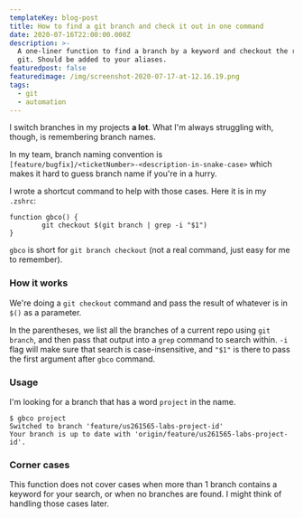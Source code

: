 ```yaml
---
templateKey: blog-post
title: How to find a git branch and check it out in one command
date: 2020-07-16T22:00:00.000Z
description: >-
  A one-liner function to find a branch by a keyword and checkout the result in
  git. Should be added to your aliases.
featuredpost: false
featuredimage: /img/screenshot-2020-07-17-at-12.16.19.png
tags:
  - git
  - automation
---
```

I switch branches in my projects **a lot**. What I'm always struggling with, though, is remembering branch names.

In my team, branch naming convention is `[feature/bugfix]/<ticketNumber>-<description-in-snake-case>` which makes it hard to guess branch name if you're in a hurry.

I wrote a shortcut command to help with those cases. Here it is in my `.zshrc`:

```
function gbco() {
        git checkout $(git branch | grep -i "$1")
}
```

`gbco` is short for `git branch checkout` (not a real command, just easy for me to remember).

### How it works

We're doing a `git checkout` command and pass the result of whatever is in `$()` as a parameter.

In the parentheses, we list all the branches of a current repo using `git branch`, and then pass that output into a `grep` command to search within. `-i` flag will make sure that search is case-insensitive, and `"$1"` is there to pass the first argument after `gbco` command.

### Usage
I'm looking for a branch that has a word `project` in the name.

```
$ gbco project                                                                                                                                
Switched to branch 'feature/us261565-labs-project-id'
Your branch is up to date with 'origin/feature/us261565-labs-project-id'.
```

### Corner cases
This function does not cover cases when more than 1 branch contains a keyword for your search, or when no branches are found. I might think of handling those cases later.
